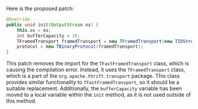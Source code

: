 Here is the proposed patch:

```java
@Override
public void init(OutputStream os) {
    this.os = os;
    int bufferCapacity = 10;
    TFramedTransport framedTransport = new TFramedTransport(new TIOStreamTransport(os), bufferCapacity);
    protocol = new TBinaryProtocol(framedTransport);
}
```

This patch removes the import for the `TFastFramedTransport` class, which is causing the compilation error. Instead, it uses the `TFramedTransport` class, which is a part of the `org.apache.thrift.transport` package. This class provides similar functionality to `TFastFramedTransport`, so it should be a suitable replacement. Additionally, the `bufferCapacity` variable has been moved to a local variable within the `init` method, as it is not used outside of this method.